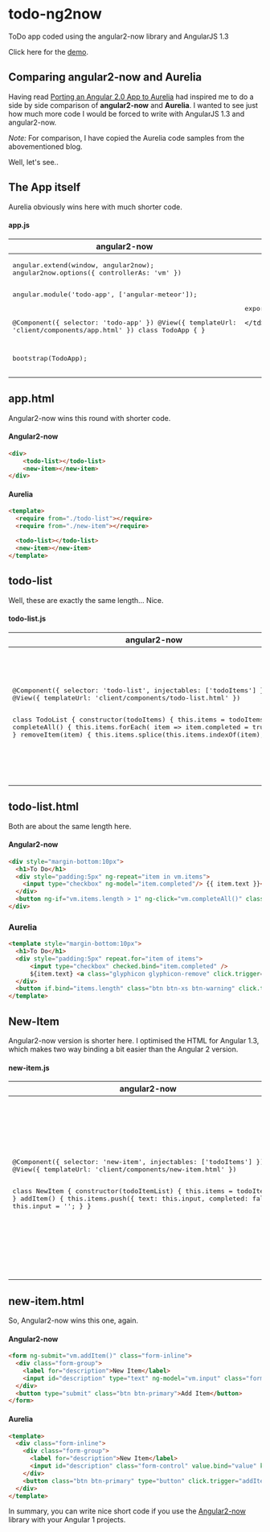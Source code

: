 # todo-ng2now
ToDo app coded using the angular2-now library and AngularJS 1.3

Click here for the [demo](http://todo-ng2now.meteor.com/).

## Comparing angular2-now and Aurelia

Having read [Porting an Angular 2.0 App to Aurelia](http://blog.durandal.io/2015/05/20/porting-an-angular-2-0-app-to-aurelia/) had inspired me to do a side by side comparison of **angular2-now** and **Aurelia**. I wanted to see just how much more code I would be forced to write with AngularJS 1.3 and angular2-now. 

*Note:* For comparison, I have copied the Aurelia code samples from the abovementioned blog. 

Well, let's see..

## The App itself

Aurelia obviously wins here with much shorter code.

#### app.js

<table>
<thead>
  <tr>
    <th>
      angular2-now<br>
    </th>
    <th>
      Aurelia<br>
    </th>
  </tr>
</thead>
  <tr>
    <td>
<pre>
angular.extend(window, angular2now);
angular2now.options({ controllerAs: 'vm' })

angular.module('todo-app', ['angular-meteor']);

@Component({ selector: 'todo-app' })
@View({ templateUrl: 'client/components/app.html' })
class TodoApp { }

bootstrap(TodoApp);
</pre>
    </td>
    <td>
<pre>
export class TodoApp {}  
</pre>
    </td>
  </tr>
</table>

## app.html

Angular2-now wins this round with shorter code.

#### Angular2-now
```html
<div>  
    <todo-list></todo-list>
    <new-item></new-item>
</div>
```

#### Aurelia
```html
<template>  
  <require from="./todo-list"></require>
  <require from="./new-item"></require>

  <todo-list></todo-list>
  <new-item></new-item>
</template>
```

## todo-list

Well, these are exactly the same length... Nice.

#### todo-list.js

<table>
<thead>
  <tr>
    <th>
      angular2-now<br>
    </th>
    <th>
      Aurelia<br>
    </th>
  </tr>
</thead>
  <tr>
    <td>
<pre>
@Component({ selector: 'todo-list', injectables: ['todoItems'] })
@View({ templateUrl: 'client/components/todo-list.html' })

class TodoList {
    constructor(todoItems) {
        this.items = todoItems;
    }
    completeAll() {
        this.items.forEach( item => item.completed = true );
    }
    removeItem(item) {
        this.items.splice(this.items.indexOf(item), 1);
    }
}
</pre>
    </td>
    <td>
<pre>
import {TodoItems} from 'services/todo-items';

export class TodoList {  
  static inject = [TodoItems];
  constructor(todoitems) {
    this.items = todoitems.items;
  }
  completeAll() {
    this.items.forEach(item => item.completed = true);
  }
  removeItem(item) {
    this.items.splice(this.items.indexOf(item), 1);
  }
}
</pre>
    </td>
  </tr>
</table>

## todo-list.html

Both are about the same length here.

#### Angular2-now

```html
<div style="margin-bottom:10px">
  <h1>To Do</h1>
  <div style="padding:5px" ng-repeat="item in vm.items">
    <input type="checkbox" ng-model="item.completed"/> {{ item.text }}<a ng-click="vm.removeItem(item)" class="glyphicon glyphicon-remove"></a>
  </div>
  <button ng-if="vm.items.length > 1" ng-click="vm.completeAll()" class="btn btn-xs btn-warning">Complete All</button>
</div>
```

### Aurelia
```html
<template style="margin-bottom:10px">  
  <h1>To Do</h1>
  <div style="padding:5px" repeat.for="item of items">  
      <input type="checkbox" checked.bind="item.completed" />
      ${item.text} <a class="glyphicon glyphicon-remove" click.trigger="$parent.removeItem(item)"></a>
  </div>
  <button if.bind="items.length" class="btn btn-xs btn-warning" click.trigger="completeAll()">Complete All</button>
</template>  
```

## New-Item

Angular2-now version is shorter here. I optimised the HTML for Angular 1.3, which makes two way binding a bit easier than the Angular 2 version.

#### new-item.js

<table>
<thead>
  <tr>
    <th>
      angular2-now<br>
    </th>
    <th>
      Aurelia<br>
    </th>
  </tr>
</thead>
  <tr>
    <td>
<pre>
@Component({ selector: 'new-item', injectables: ['todoItems'] })
@View({ templateUrl: 'client/components/new-item.html' })

class NewItem {
	constructor(todoItemList) {
        this.items = todoItemList
	}
	addItem() {
		this.items.push({
			text: this.input,
			completed: false
		})
		this.input = '';
	}
}
</pre>
    </td>
    <td>
<pre>
import {TodoItems} from 'services/todo-items';

export class NewItem {  
  static inject = [TodoItems];
  constructor(todoitems) {
    this.items = todoitems.items;
  }
  keyPressed($event) {
    if($event.which === 13) {
      this.addItem(this.value);
    }
  }
  addItem(input) {
    this.items.push({
      text: this.value,
      completed: false
    })
    this.value = '';
  }
}
</pre>
    </td>
  </tr>
</table>

## new-item.html

So, Angular2-now wins this one, again.

#### Angular2-now

```html
<form ng-submit="vm.addItem()" class="form-inline">
  <div class="form-group">
    <label for="description">New Item</label>
    <input id="description" type="text" ng-model="vm.input" class="form-control"/>
  </div>
  <button type="submit" class="btn btn-primary">Add Item</button>
</form>
```

#### Aurelia

```html
<template>  
  <div class="form-inline">
    <div class="form-group">
      <label for="description">New Item</label>
      <input id="description" class="form-control" value.bind="value" keyup.trigger="keyPressed($event)">
    </div>
    <button class="btn btn-primary" type="button" click.trigger="addItem()">Add Item</button>
  </div>
</template> 
```

In summary, you can write nice short code if you use the [Angular2-now](https://github.com/pbastowski/angular2-now) library with your Angular 1 projects.
